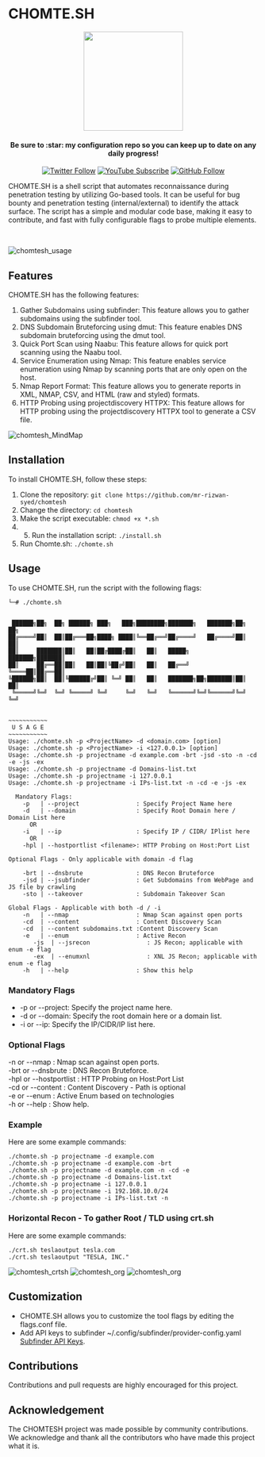 # CHOMTE.SH
<div>
  <p align="center">
    <img src="https://i.imgur.com/Z9kuemb.png" width="200"> 
  </p>
</div>
<h4 align="center">Be sure to :star: my configuration repo so you can keep up to date on any daily progress!</h4>
<div align="center">
  
[![Twitter Follow](https://img.shields.io/twitter/follow/ccostan?color=blue&amp;label=tweet&amp;logo=twitter&amp;style=for-the-badge)](https://twitter.com/_r12w4n)
[![YouTube Subscribe](https://img.shields.io/youtube/channel/subscribers/UC301G8JJFzY0BZ_0lshpKpQ?label=YouTube&logo=Youtube&logoColor=%23DF5D44&style=for-the-badge)](https://www.youtube.com/@r12w4n7?sub_confirmation=1)
[![GitHub Follow](https://img.shields.io/github/stars/mr-rizwan-syed/chomtesh?label=sTARS&amp;logo=Github&amp;style=for-the-badge)](https://github.com/chomtesh)

</div>

CHOMTE.SH is a shell script that automates reconnaissance during penetration testing by utilizing Go-based tools. It can be useful for bug bounty and penetration testing (internal/external) to identify the attack surface. The script has a simple and modular code base, making it easy to contribute, and fast with fully configurable flags to probe multiple elements.

<br>

![chomtesh_usage](https://i.imgur.com/aWcTIJr.png)

## Features
CHOMTE.SH has the following features:

1. Gather Subdomains using subfinder: This feature allows you to gather subdomains using the subfinder tool.
2. DNS Subdomain Bruteforcing using dmut: This feature enables DNS subdomain bruteforcing using the dmut tool.
3. Quick Port Scan using Naabu: This feature allows for quick port scanning using the Naabu tool.
4. Service Enumeration using Nmap: This feature enables service enumeration using Nmap by scanning ports that are only open on the host.
5. Nmap Report Format: This feature allows you to generate reports in XML, NMAP, CSV, and HTML (raw and styled) formats.
6. HTTP Probing using projectdiscovery HTTPX: This feature allows for HTTP probing using the projectdiscovery HTTPX tool to generate a CSV file.

![chomtesh_MindMap](https://i.imgur.com/QQ8p9Xf.png)

## Installation
To install CHOMTE.SH, follow these steps:

1. Clone the repository: `git clone https://github.com/mr-rizwan-syed/chomtesh`
2. Change the directory: `cd chomtesh`
3. Make the script executable: `chmod +x *.sh`
4. 5. Run the installation script: `./install.sh`
6. Run Chomte.sh: `./chomte.sh`

## Usage
To use CHOMTE.SH, run the script with the following flags:
```
└─# ./chomte.sh


 ██████╗██╗  ██╗ ██████╗ ███╗   ███╗████████╗███████╗   ███████╗██╗  ██╗
██╔════╝██║  ██║██╔═══██╗████╗ ████║╚══██╔══╝██╔════╝   ██╔════╝██║  ██║
██║     ███████║██║   ██║██╔████╔██║   ██║   █████╗     ███████╗███████║
██║     ██╔══██║██║   ██║██║╚██╔╝██║   ██║   ██╔══╝     ╚════██║██╔══██║
╚██████╗██║  ██║╚██████╔╝██║ ╚═╝ ██║   ██║   ███████╗██╗███████║██║  ██║
 ╚═════╝╚═╝  ╚═╝ ╚═════╝ ╚═╝     ╚═╝   ╚═╝   ╚══════╝╚═╝╚══════╝╚═╝  ╚═╝


~~~~~~~~~~~
 U S A G E
~~~~~~~~~~~
Usage: ./chomte.sh -p <ProjectName> -d <domain.com> [option]
Usage: ./chomte.sh -p <ProjectName> -i <127.0.0.1> [option]
Usage: ./chomte.sh -p projectname -d example.com -brt -jsd -sto -n -cd -e -js -ex
Usage: ./chomte.sh -p projectname -d Domains-list.txt
Usage: ./chomte.sh -p projectname -i 127.0.0.1
Usage: ./chomte.sh -p projectname -i IPs-list.txt -n -cd -e -js -ex

  Mandatory Flags:
    -p   | --project                : Specify Project Name here
    -d   | --domain                 : Specify Root Domain here / Domain List here
      OR
    -i   | --ip                     : Specify IP / CIDR/ IPlist here
      OR
    -hpl | --hostportlist <filename>: HTTP Probing on Host:Port List

Optional Flags - Only applicable with domain -d flag

    -brt | --dnsbrute               : DNS Recon Bruteforce
    -jsd | --jsubfinder             : Get Subdomains from WebPage and JS file by crawling
    -sto | --takeover               : Subdomain Takeover Scan

Global Flags - Applicable with both -d / -i
    -n   | --nmap                   : Nmap Scan against open ports
    -cd  | --content                : Content Discovery Scan
    -cd  | --content subdomains.txt :Content Discovery Scan
    -e   | --enum                   : Active Recon
       -js  | --jsrecon                : JS Recon; applicable with enum -e flag
       -ex  | --enumxnl                : XNL JS Recon; applicable with enum -e flag
    -h   | --help                   : Show this help

```
### Mandatory Flags
- -p or --project: Specify the project name here.
- -d or --domain: Specify the root domain here or a domain list.
- -i or --ip: Specify the IP/CIDR/IP list here.

### Optional Flags
-n or --nmap                  : Nmap scan against open ports.\
-brt or --dnsbrute            : DNS Recon Bruteforce.\
-hpl or --hostportlist <path> : HTTP Probing on Host:Port List\
-cd or --content <path>       : Content Discovery - Path is optional\
-e or --enum                  : Active Enum based on technologies\
-h or --help                  : Show help.

### Example
Here are some example commands:
```
./chomte.sh -p projectname -d example.com
./chomte.sh -p projectname -d example.com -brt
./chomte.sh -p projectname -d example.com -n -cd -e
./chomte.sh -p projectname -d Domains-list.txt
./chomte.sh -p projectname -i 127.0.0.1
./chomte.sh -p projectname -i 192.168.10.0/24
./chomte.sh -p projectname -i IPs-list.txt -n
```
### Horizontal Recon - To gather Root / TLD using crt.sh
Here are some example commands:
```
./crt.sh teslaoutput tesla.com
./crt.sh teslaoutput "TESLA, INC."
```
![chomtesh_crtsh](https://i.imgur.com/lVpNY6L.png)
![chomtesh_org](https://i.imgur.com/E5CO0Y4.png)
![chomtesh_org](https://i.imgur.com/qJKZMOg.png)

## Customization
- CHOMTE.SH allows you to customize the tool flags by editing the flags.conf file.
- Add API keys to subfinder ~/.config/subfinder/provider-config.yaml [Subfinder API Keys](https://github.com/projectdiscovery/subfinder#post-installation-instructions).

## Contributions
Contributions and pull requests are highly encouraged for this project.


## Acknowledgement
The CHOMTESH project was made possible by community contributions. We acknowledge and thank all the contributors who have made this project what it is.
